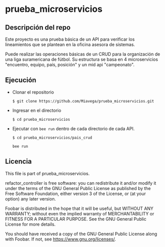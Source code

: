 # prueba_microservicios

## Descripción del repo
Este proyecto es una prueba básica de un API para verificar los lineamientos que se plantean en la oficina asesora de sistemas.

Puede realizar las operaciones básicas de un CRUD para la organización de una liga suramericana de fútbol. Su estructura se basa en 4 microservicios "encuentro, equipo, país, posición" y un mid api "campeonato".



## Ejecución
- Clonar el repositorio
  ```
  $ git clone https://github.com/Miavega/prueba_microservicios.git
  ```
- Ingresar en el directorio
  ```
  $ cd prueba_microservicios
  ```
- Ejecutar con `bee run` dentro de cada directorio de cada API.
  ```
  $ cd prueba_microservicios/pais_crud
  ```
  ```
  bee run
  ```


## Licencia
This file is part of prueba_microservicios.

refactor_controller is free software: you can redistribute it and/or modify it under the terms of the GNU General Public License as published by the Free Software Foundation, either version 3 of the License, or (at your option) any later version.

Foobar is distributed in the hope that it will be useful, but WITHOUT ANY WARRANTY; without even the implied warranty of MERCHANTABILITY or FITNESS FOR A PARTICULAR PURPOSE. See the GNU General Public License for more details.

You should have received a copy of the GNU General Public License along with Foobar. If not, see https://www.gnu.org/licenses/.
